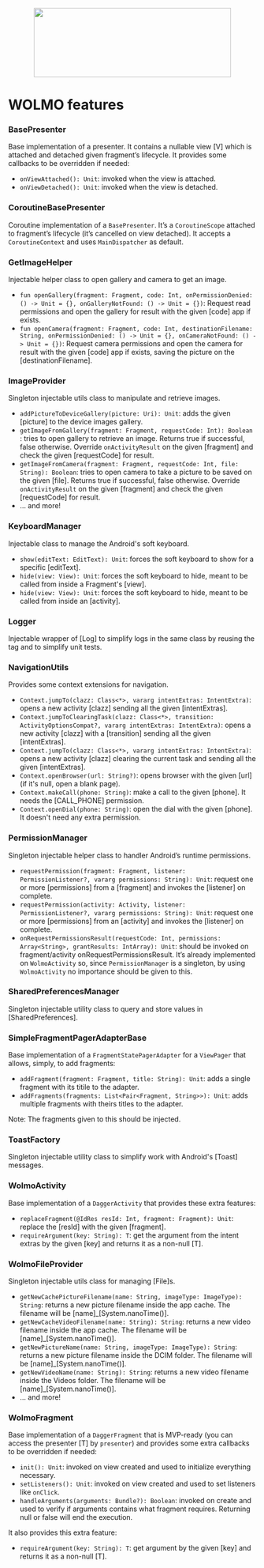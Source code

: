 <p align="center">
  <img height="140px" width="400px" src="https://cloud.githubusercontent.com/assets/4109119/25450281/cac5979e-2a94-11e7-9176-8e323df5dab8.png"/>
</p>

# WOLMO features

### BasePresenter
Base implementation of a presenter. It contains a nullable view [V] which is attached and detached given fragment’s lifecycle. It provides some callbacks to be overridden if needed:
- `onViewAttached(): Unit`: invoked when the view is attached.
- `onViewDetached(): Unit`: invoked when the view is detached.

### CoroutineBasePresenter
Coroutine implementation of a `BasePresenter`. It’s a `CoroutineScope` attached to fragment’s lifecycle (it’s cancelled on view detached). It accepts a `CoroutineContext` and uses `MainDispatcher` as default.

### GetImageHelper
Injectable helper class to open gallery and camera to get an image.
- `fun openGallery(fragment: Fragment, code: Int, onPermissionDenied: () -> Unit = {}, onGalleryNotFound: () -> Unit = {})`: Request read permissions and open the gallery for result with the given [code] app if exists.
- `fun openCamera(fragment: Fragment, code: Int, destinationFilename: String, onPermissionDenied: () -> Unit = {}, onCameraNotFound: () -> Unit = {})`: Request camera permissions and open the camera for result with the given [code] app if exists, saving the picture on the [destinationFilename].

### ImageProvider
Singleton injectable utils class to manipulate and retrieve images.
- `addPictureToDeviceGallery(picture: Uri): Unit`: adds the given [picture] to the device images gallery.
- `getImageFromGallery(fragment: Fragment, requestCode: Int): Boolean `: tries to open gallery to retrieve an image. Returns true if successful, false otherwise. Override `onActivityResult` on the given [fragment] and check the given [requestCode] for result.
- `getImageFromCamera(fragment: Fragment, requestCode: Int, file: String): Boolean`: tries to open camera to take a picture to be saved on the given [file]. Returns true if successful, false otherwise. Override `onActivityResult` on the given [fragment] and check the given [requestCode] for result.
- … and more!

### KeyboardManager
Injectable class to manage the Android's soft keyboard.
- `show(editText: EditText): Unit`: forces the soft keyboard to show for a specific [editText].
- `hide(view: View): Unit`: forces the soft keyboard to hide, meant to be called from inside a Fragment's [view].
- `hide(view: View): Unit`: forces the soft keyboard to hide, meant to be called from inside an [activity].

### Logger
Injectable wrapper of [Log] to simplify logs in the same class by reusing the tag and to simplify unit tests.

### NavigationUtils
Provides some context extensions for navigation.
- `Context.jumpTo(clazz: Class<*>, vararg intentExtras: IntentExtra)`: opens a new activity [clazz] sending all the given [intentExtras].
- `Context.jumpToClearingTask(clazz: Class<*>, transition: ActivityOptionsCompat?, vararg intentExtras: IntentExtra)`: opens a new activity [clazz] with a [transition] sending all the given [intentExtras].
- `Context.jumpTo(clazz: Class<*>, vararg intentExtras: IntentExtra)`: opens a new activity [clazz] clearing the current task and sending all the given [intentExtras]. 
- `Context.openBrowser(url: String?)`: opens browser with the given [url] (if it's null, open a blank page). 
- `Context.makeCall(phone: String)`: make a call to the given [phone]. It needs the [CALL_PHONE] permission.
- `Context.openDial(phone: String)`: open the dial with the given [phone]. It doesn't need any extra permission.

### PermissionManager
Singleton injectable helper class to handler Android’s runtime permissions.
- `requestPermission(fragment: Fragment, listener: PermissionListener?, vararg permissions: String): Unit`: request one or more [permissions] from a [fragment] and invokes the [listener] on complete. 
- `requestPermission(activity: Activity, listener: PermissionListener?, vararg permissions: String): Unit`: request one or more [permissions] from an [activity] and invokes the [listener] on complete. 
- `onRequestPermissionsResult(requestCode: Int, permissions: Array<String>, grantResults: IntArray): Unit`: should be invoked on fragment/activity onRequestPermissionsResult. It’s already implemented on `WolmoActivity` so, since `PermissionManager` is a singleton, by using `WolmoActivity` no importance should be given to this.

### SharedPreferencesManager
Singleton injectable utility class to query and store values in [SharedPreferences].

### SimpleFragmentPagerAdapterBase 
Base implementation of a `FragmentStatePagerAdapter` for a `ViewPager` that allows, simply, to add fragments:
- `addFragment(fragment: Fragment, title: String): Unit`: adds a single fragment with its titile to the adapter.
- `addFragments(fragments: List<Pair<Fragment, String>>): Unit`: adds multiple fragments with theirs titles to the adapter.

Note: The fragments given to this should be injected.

### ToastFactory
Singleton injectable utility class to simplify work with Android's [Toast] messages.

### WolmoActivity
Base implementation of a `DaggerActivity` that provides these extra features:
- `replaceFragment(@IdRes resId: Int, fragment: Fragment): Unit`: replace the [resId] with the given [fragment].
- `requireArgument(key: String): T`: get the argument from the intent extras by the given [key] and returns it as a non-null [T].

### WolmoFileProvider
Singleton injectable utils class for managing [File]s.
- `getNewCachePictureFilename(name: String, imageType: ImageType): String`: returns a new picture filename inside the app cache. The filename will be [name]_[System.nanoTime()].
- `getNewCacheVideoFilename(name: String): String`: returns a new video filename inside the app cache. The filename will be [name]_[System.nanoTime()].
- `getNewPictureName(name: String, imageType: ImageType): String`: returns a new picture filename inside the DCIM folder. The filename will be [name]_[System.nanoTime()].
- `getNewVideoName(name: String): String`: returns a new video filename inside the Videos folder. The filename will be [name]_[System.nanoTime()].
- … and more!

### WolmoFragment
Base implementation of a `DaggerFragment` that is MVP-ready (you can access the presenter [T] by `presenter`) and provides some extra callbacks to be overridden if needed:
- `init(): Unit`: invoked on view created and used to initialize everything necessary.
- `setListeners(): Unit`: invoked on view created and used to set listeners like `onClick`.
- `handleArguments(arguments: Bundle?): Boolean`: invoked on create and used to verify if arguments contains what fragment requires. Returning null or false will end the execution.

It also provides this extra feature:
- `requireArgument(key: String): T`: get argument by the given [key] and returns it as a non-null [T].
